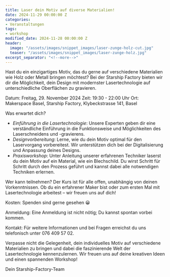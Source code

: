 ```yaml
---
title: Laser dein Motiv auf diverse Materialien!
date: 2024-11-29 00:00:00 Z
categories:
- Veranstaltungen
tags:
- workshop
modified_date: 2024-11-28 00:00:00 Z
header:
  image: "/assets/images/snippet_images/laser-zunge-holz-cut.jpg"
  teaser: "/assets/images/snippet_images/laser-zunge-holz.jpg"
excerpt_separator: "<!--more-->"
---
```


Hast du ein einzigartiges Motiv, das du gerne auf verschiedene Materialien wie Holz oder Metall bringen möchtest? Bei der Starship Factory bieten wir dir die Möglichkeit, dein Design mit modernster Lasertechnologie auf unterschiedliche Oberflächen zu gravieren.

Datum: Freitag, 29. November 2024
Zeit: 19:30 - 22:00 Uhr
Ort: Makerspace Basel, Starship Factory, Klybeckstrasse 141, Basel

Was erwartet dich?

* *Einführung in die Lasertechnologie*: Unsere Experten geben dir eine verständliche Einführung in die Funktionsweise und Möglichkeiten des Laserschneidens und -gravierens.
* *Designvorbereitung*: Lerne, wie du dein Motiv optimal für den Laservorgang vorbereitest. Wir unterstützen dich bei der Digitalisierung und Anpassung deines Designs.
* *Praxisworkshop*: Unter Anleitung unserer erfahrenen Techniker laserst du dein Motiv auf ein Material, wie ein Blechschild. Du wirst Schritt für Schritt durch den Prozess geführt und kannst dabei alle notwendigen Techniken erlernen.

Wer kann teilnehmen? Der Kurs ist für alle offen, unabhängig von deinen Vorkenntnissen. Ob du ein erfahrener Maker bist oder zum ersten Mal mit Lasertechnologie arbeitest – wir freuen uns auf dich!

Kosten: Spenden sind gerne gesehen 😀

Anmeldung: Eine Anmeldung ist nicht nötig; Du kannst spontan vorbei kommen.

Kontakt: Für weitere Informationen und bei Fragen erreichst du uns telefonisch unter 076 409 57 02.

Verpasse nicht die Gelegenheit, dein individuelles Motiv auf verschiedene Materialien zu bringen und dabei die faszinierende Welt der Lasertechnologie kennenzulernen. Wir freuen uns auf deine kreativen Ideen und einen spannenden Workshop!

Dein Starship-Factory-Team
